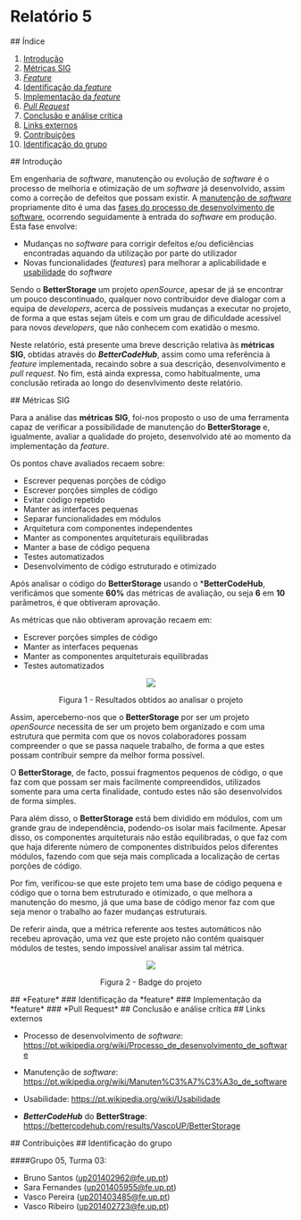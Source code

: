 # Relatório 5



<a name="index">
## Índice


1. [Introdução](#introduction)
2. [Métricas SIG](#metricas)
3. [*Feature*](#feature)
  1. [Identificação da *feature*](#idFeature)
  2. [Implementação da *feature*](#impFeature)
  3. [*Pull Request*](#pull)
4. [Conclusão e análise crítica](#conclusion)
5. [Links externos](#links)
6. [Contribuições](#contributions)
7. [Identificação do grupo](#idGrupo)


<a name="introduction">
## Introdução


Em engenharia de *software*, manutenção ou evolução de *software* é o processo de melhoria e otimização de um *software* já desenvolvido, assim como a correção de defeitos que possam existir. 
A [manutenção de *software*](https://pt.wikipedia.org/wiki/Manuten%C3%A7%C3%A3o_de_software) propriamente dito é uma das [fases do processo de desenvolvimento de software](https://pt.wikipedia.org/wiki/Processo_de_desenvolvimento_de_software), ocorrendo seguidamente à entrada do *software* em produção. Esta fase envolve:

-	Mudanças no *software* para corrigir defeitos e/ou deficiências encontradas aquando da utilização por parte do utilizador
- Novas funcionalidades (*features*) para melhorar a aplicabilidade e [usabilidade](https://pt.wikipedia.org/wiki/Usabilidade) do *software*

Sendo o **BetterStorage** um projeto *openSource*, apesar de já se encontrar um pouco descontinuado, qualquer novo contribuidor deve dialogar com a equipa de *developers*, acerca de possíveis mudanças a executar no projeto, de forma a que estas sejam úteis e com um grau de dificuldade acessível para novos *developers*, que não conhecem com exatidão o mesmo.

Neste relatório, está presente uma breve descrição relativa às **métricas SIG**, obtidas através do ***BetterCodeHub***, assim como uma referência à *feature* implementada, recaindo sobre a sua descrição, desenvolvimento e *pull request*. No fim, está ainda expressa, como habitualmente, uma conclusão retirada ao longo do desenvlvimento deste relatório.


<a name="metricas">
## Métricas SIG


Para a análise das **métricas SIG**, foi-nos proposto o uso de uma ferramenta capaz de verificar a possibilidade de manutenção do **BetterStorage** e, igualmente, avaliar a qualidade do projeto, desenvolvido até ao momento da implementação da *feature*.

Os pontos chave avaliados recaem sobre:

- Escrever pequenas porções de código
- Escrever porções simples de código
- Evitar código repetido
- Manter as interfaces pequenas
- Separar funcionalidades em módulos
- Arquitetura com componentes independentes
-	Manter as componentes arquiteturais equilibradas
-	Manter a base de código pequena
-	Testes automatizados
-	Desenvolvimento de código estruturado e otimizado


Após analisar o código do **BetterStorage** usando o ***BetterCodeHub**, verificámos que somente **60%** das métricas de avaliação, ou seja **6** em **10** parâmetros, é que obtiveram aprovação.

As métricas que não obtiveram aprovação recaem em:

- Escrever porções simples de código
- Manter as interfaces pequenas
-	Manter as componentes arquiteturais equilibradas
-	Testes automatizados



<p align="center">
  <img src='https://github.com/VascoUP/BetterStorage/blob/master/ESOF-docs/resources/betterCode.png'>
</p>
<p align="center">Figura 1 - Resultados obtidos ao analisar o projeto</p>



Assim, apercebemo-nos que o **BetterStorage** por ser um projeto *openSource* necessita de ser um projeto bem organizado e com uma estrutura que permita com que os novos colaboradores possam compreender o que se passa naquele trabalho, de forma a que estes possam contribuir sempre da melhor forma possível.

O **BetterStorage**, de facto, possui fragmentos pequenos de código, o que faz com que possam ser mais facilmente compreendidos, utilizados somente para uma certa finalidade, contudo estes não são desenvolvidos de forma simples.

Para além disso, o **BetterStorage** está bem dividido em módulos, com um grande grau de independência, podendo-os isolar mais facilmente. Apesar disso, os componentes arquiteturais não estão equilibradas, o que faz com que haja diferente número de componentes distribuídos pelos diferentes módulos, fazendo com que seja mais complicada a localização de certas porções de código.

Por fim, verificou-se que este projeto tem uma base de código pequena e código que o torna bem estruturado e otimizado, o que melhora a manutenção do mesmo, já que uma base de código menor faz com que seja menor o trabalho ao fazer mudanças estruturais.

De referir ainda, que a métrica referente aos testes automáticos não recebeu aprovação, uma vez que este projeto não contém quaisquer módulos de testes, sendo impossível analisar assim tal métrica.



<p align="center">
  <img src='https://bettercodehub.com/edge/badge/VascoUP/BetterStorage'>
</p>
<p align="center">Figura 2 - Badge do projeto</p>



<a name="feature">
## *Feature*


<a name="idFeature">
### Identificação da *feature*


<a name="impFeature">
### Implementação da *feature*


<a name="pull">
### *Pull Request*


<a name="conclusion">
## Conclusão e análise crítica


<a name="links">
## Links externos


- Processo de desenvolvimento de *software*: 
      https://pt.wikipedia.org/wiki/Processo_de_desenvolvimento_de_software
      
- Manutenção de *software*: 
      https://pt.wikipedia.org/wiki/Manuten%C3%A7%C3%A3o_de_software
      
- Usabilidade: 
      https://pt.wikipedia.org/wiki/Usabilidade
      
- ***BetterCodeHub*** do **BetterStrage**: 
      https://bettercodehub.com/results/VascoUP/BetterStorage


<a name="contributions">
## Contribuições


<a name="idGrupo">
## Identificação do grupo


####Grupo 05, Turma 03:

   - Bruno Santos (up201402962@fe.up.pt)
   - Sara Fernandes (up201405955@fe.up.pt)
   - Vasco Pereira (up201403485@fe.up.pt)
   - Vasco Ribeiro (up201402723@fe.up.pt)
